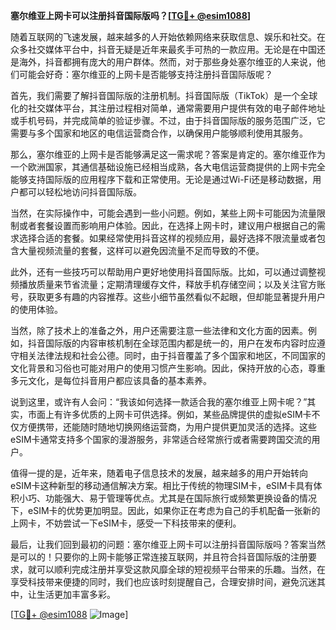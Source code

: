 **塞尔维亚上网卡可以注册抖音国际版吗？[[TG💪+ @esim1088](https://t.me/s/esim1088)]**

随着互联网的飞速发展，越来越多的人开始依赖网络来获取信息、娱乐和社交。在众多社交媒体平台中，抖音无疑是近年来最炙手可热的一款应用。无论是在中国还是海外，抖音都拥有庞大的用户群体。然而，对于那些身处塞尔维亚的人来说，他们可能会好奇：塞尔维亚的上网卡是否能够支持注册抖音国际版呢？

首先，我们需要了解抖音国际版的注册机制。抖音国际版（TikTok）是一个全球化的社交媒体平台，其注册过程相对简单，通常需要用户提供有效的电子邮件地址或手机号码，并完成简单的验证步骤。不过，由于抖音国际版的服务范围广泛，它需要与多个国家和地区的电信运营商合作，以确保用户能够顺利使用其服务。

那么，塞尔维亚的上网卡是否能够满足这一需求呢？答案是肯定的。塞尔维亚作为一个欧洲国家，其通信基础设施已经相当成熟，各大电信运营商提供的上网卡完全能够支持国际版的应用程序下载和正常使用。无论是通过Wi-Fi还是移动数据，用户都可以轻松地访问抖音国际版。

当然，在实际操作中，可能会遇到一些小问题。例如，某些上网卡可能因为流量限制或者套餐设置而影响用户体验。因此，在选择上网卡时，建议用户根据自己的需求选择合适的套餐。如果经常使用抖音这样的视频应用，最好选择不限流量或者包含大量视频流量的套餐，这样可以避免因流量不足而导致的不便。

此外，还有一些技巧可以帮助用户更好地使用抖音国际版。比如，可以通过调整视频播放质量来节省流量；定期清理缓存文件，释放手机存储空间；以及关注官方账号，获取更多有趣的内容推荐。这些小细节虽然看似不起眼，但却能显著提升用户的使用体验。

当然，除了技术上的准备之外，用户还需要注意一些法律和文化方面的因素。例如，抖音国际版的内容审核机制在全球范围内都是统一的，用户在发布内容时应遵守相关法律法规和社会公德。同时，由于抖音覆盖了多个国家和地区，不同国家的文化背景和习俗也可能对用户的使用习惯产生影响。因此，保持开放的心态，尊重多元文化，是每位抖音用户都应该具备的基本素养。

说到这里，或许有人会问：“我该如何选择一款适合我的塞尔维亚上网卡呢？”其实，市面上有许多优质的上网卡可供选择。例如，某些品牌提供的虚拟eSIM卡不仅方便携带，还能随时随地切换网络运营商，为用户提供更加灵活的选择。这些eSIM卡通常支持多个国家的漫游服务，非常适合经常旅行或者需要跨国交流的用户。

值得一提的是，近年来，随着电子信息技术的发展，越来越多的用户开始转向eSIM卡这种新型的移动通信解决方案。相比于传统的物理SIM卡，eSIM卡具有体积小巧、功能强大、易于管理等优点。尤其是在国际旅行或频繁更换设备的情况下，eSIM卡的优势更加明显。因此，如果你正在考虑为自己的手机配备一张新的上网卡，不妨尝试一下eSIM卡，感受一下科技带来的便利。

最后，让我们回到最初的问题：塞尔维亚上网卡可以注册抖音国际版吗？答案当然是可以的！只要你的上网卡能够正常连接互联网，并且符合抖音国际版的注册要求，就可以顺利完成注册并享受这款风靡全球的短视频平台带来的乐趣。当然，在享受科技带来便捷的同时，我们也应该时刻提醒自己，合理安排时间，避免沉迷其中，让生活更加丰富多彩。

[[TG💪+ @esim1088](https://t.me/s/esim1088) ![Image](https://i.postimg.cc/4NQfJmqS/Snipaste-2025-05-13-00-14-12.png)]